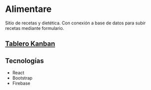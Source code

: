 # Alimentare
Sitio de recetas y dietética. Con conexión a base de datos para subir recetas mediante formulario.
## [Tablero Kanban](https://trello.com/b/fReIANos/alimentare)
## Tecnologías
- React
- Bootstrap
- Firebase

